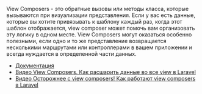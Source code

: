 View Composers - это обратные вызовы или методы класса, которые вызываются при визуализации представления. 
Если у вас есть данные, которые вы хотите привязывать к шаблону каждый раз, когда этот шаблон отображается, 
view composer может помочь вам организовать эту логику в одном месте. 
View Composers могут оказаться особенно полезными, если одно и то же представление возвращается несколькими маршрутами 
или контроллерами в вашем приложении и всегда нуждается в определенной части данных.

[//]: # "materials"

- [Документация](https://laravel.com/docs/10.x/views#view-composers)
- [Видео View Composers. Как расшарить данные во все view в Laravel](https://youtu.be/sf3lX-rZu98)
- [Видео Осторожнее с view composers! Как работают view composers в Laravel](https://youtu.be/3e7-gDHNPfc)

[//]: # "/materials"
